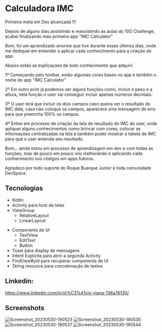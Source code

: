 # Calculadora IMC

Primeira meta em Dev alcançada !!! 

Depois de alguns dias assistindo e reassistindo as aulas do 10D Challenge, acabei finalizando meu primeiro app "IMC Calculator"

Bom, foi um aprendizado enorme que tive durante esses últimos dias, onde me dediquei em entender a aplicar cada conhecimento para a criação do app.

Abaixo estão as explicações de todo conhecimento que adquiri:

1º Começando pelo toolbar, estão algumas cores bases no app e também o nome do app "IMC Calculator"

2º Em outro print já podemos ver alguns funções como, incluir o peso e a altura, nela função o user vai conseguir incluir apenas números decimais.

3º O user terá que incluir os dois campos caso queira ver o resultado do IMC dele, caso não coloque os campos, aparecerá uma mensagem de erro para que preencha 100% os campos.

4º Entrei em processo de criação da tela de resultado do IMC do user, onde apliquei alguns conhecimentos como brincar com cores, colocar as informações centralizadas na tela e também poder mostrar a tabela de IMC para que o user entenda seu resultado.

Bom... ainda estou em processo de aprendizagem em dev e com todas as funções, mas de pouco em pouco vou melhorando e aplicando cada conhecimento nos códigos em apps futuros.

Agradeço por todo suporte do Roque Buarque Junior e toda comunidade DevSpace.

## Tecnologias 
* Kotlin
* Activity para host de telas
* ViewGroup
    - RelativeLayout
    - LinearLayout
 - Components de UI
    - TextView
    - EditText
    -  Button
- Toast para display de mensagens
- Intent Explicita para abrir a segunda Activity
- FindViewByld para recuperar components de UI
- String resource para concatenação de textos

## Linkedin: 
https://www.linkedin.com/in/ot%C3%A1vio-viana-136a76130/

## Screenshots
![Screenshot_20230530-190523](https://github.com/Tavinhoviana/MyFirstProject1/assets/134655857/1a45035d-f75d-4bda-a3e9-468f51ab707f)
![Screenshot_20230530-190530](https://github.com/Tavinhoviana/MyFirstProject1/assets/134655857/6cded201-ab93-4a8b-b830-091b79e8073c)
![Screenshot_20230530-190537](https://github.com/Tavinhoviana/MyFirstProject1/assets/134655857/c29cc634-6e24-4fe2-b1f0-d50e9f6fe532)
![Screenshot_20230530-190544](https://github.com/Tavinhoviana/MyFirstProject1/assets/134655857/f13b452f-6096-4d2b-b9fa-0330529c4bc8)
